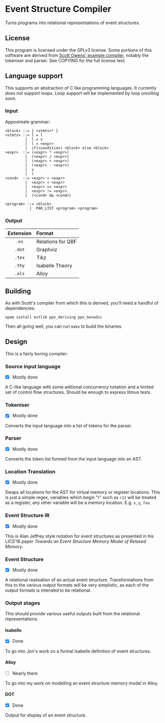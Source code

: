 Event Structure Compiler
========================

Turns programs into relational representations of event structures.

## License

This program is licensed under the GPLv3 license. Some portions of this software
are derived from [Scott Owens' example
compiler](https://github.com/SOwens/example-compiler), notably the tokeniser and
parser. See COPYING for the full license text.

## Language support

This supports an abstraction of C like programming languages. It currently does
not support loops. Loop support will be implemented by loop unrolling soon.

### Input
Appoximate grammar:

```
<block> ::= { <stmts>* }
<stmts> ::= l = l
         |  l = v
		 |  l = <expr>
		 |  if(<condition) <block> else <block>
<expr>  ::= (<expr> * <expr>)
         |  (<expr> / <expr>)
		 |  (<expr> + <expr>)
		 |  (<expr> - <expr>)
		 |  v
		 |  l
<cond>  ::= <expr> > <expr>
         |  <expr> < <expr>
		 |  <expr> == <expr>
		 |  <expr> != <expr>
		 |  (<cond> && <cond>)
		 
<program> ::= <block>
           |  PAR_LIST <program> <program>
```

### Output

| Extension   |  Format  |
|:-----------:|:---------|
| `.es`       | Relations for QBF |
| `.dot`      | Graphviz |
| `.tex`      | Tikz     |
| `.thy`      | Isabelle Theory |
| `.als`      | Alloy    |

## Building

As with Scott's compiler from which this is derived, you'll need a handful of
dependencies:

```
opam install extlib ppx_deriving ppx_monadic
```

Then all going well, you can run `make` to build the binaries.

## Design

This is a fairly boring compiler:

### Source input language
- [x] Mostly done

A C-like language with some aditional concurrency notation and a limited set of
control flow structures. Should be enough to express litmus tests.

### Tokeniser
- [x] Mostly done

Converts the input language into a list of tokens for the parser.

### Parser
- [x] Mostly done

Converts the token list formed from the input language into an AST.

### Location Translation
- [x] Mostly done

Swaps all locations for the AST for virtual memory or register locations. This
is just a simple regex, variables which begin "r" such as `r12` will be treated
as a register, any other variable will be a memory location. E.g. `x`, `y`,
`foo`.

### Event Structure IR
- [x] Mostly done

This is Alan Jeffrey style notation for event structures as presented in his
LICS'16 paper *Towards an Event Structure Memory Model of Relaxed Memory*.

### Event Structure
- [x] Mostly done

A relational realisation of an actual event structure. Transformations from this
to the various output formats will be very simplistic, as each of the output
formats is intended to be relational.

### Output stages

This should provide various useful outputs built from the relational
representations.

#### Isabelle
- [x] Done

To go into Jon's work on a formal Isabelle definition of event structures.

#### Alloy
- [ ] Nearly there

To go into my work on modelling an event structure memory model in Alloy.

#### DOT
- [x] Done

Output for display of an event structure.
